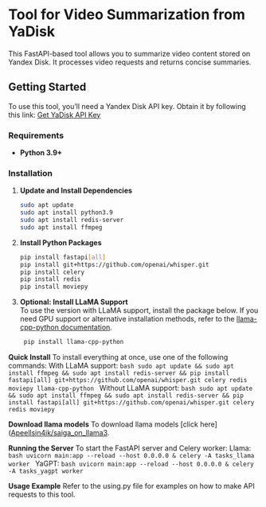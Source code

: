 # Tool for Video Summarization from YaDisk

This FastAPI-based tool allows you to summarize video content stored on Yandex Disk. It processes video requests and returns concise summaries.

## Getting Started

To use this tool, you’ll need a Yandex Disk API key. Obtain it by following this link: [Get YaDisk API Key](https://oauth.yandex.ru/authorize?response_type=token&client_id=eebf0e9b08e8464a83ba35ae5c746cf5)

### Requirements
- **Python 3.9+**

### Installation

1. **Update and Install Dependencies**
    ```bash
   sudo apt update
   sudo apt install python3.9
   sudo apt install redis-server
   sudo apt install ffmpeg
    ```
2. **Install Python Packages**
    ```bash
    pip install fastapi[all]
    pip install git+https://github.com/openai/whisper.git
    pip install celery
    pip install redis
    pip install moviepy
    ```
3. **Optional: Install LLaMA Support**    
    To use the version with LLaMA support, install the package below. If you need GPU support or alternative installation methods, refer to the [llama-cpp-python documentation](https://github.com/abetlen/llama-cpp-python).
   ```bash
    pip install llama-cpp-python
    ```
**Quick Install**
    To install everything at once, use one of the following commands:
    With LLaMA support:
    ```bash
    sudo apt update && sudo apt install ffmpeg && sudo apt install redis-server && pip install fastapi[all] git+https://github.com/openai/whisper.git celery redis moviepy llama-cpp-python
    ```
    Without LLaMA support:
    ```bash
    sudo apt update && sudo apt install ffmpeg && sudo apt install redis-server && pip install fastapi[all] git+https://github.com/openai/whisper.git celery redis moviepy
    ```

**Download llama models**
    To download llama models [click here]([Apeellsin4ik/saiga_on_llama3](https://huggingface.co/Apeellsin4ik/saiga_on_llama3).

**Running the Server**
    To start the FastAPI server and Celery worker:
    Llama:
        ```bash
        uvicorn main:app --reload --host 0.0.0.0 & celery -A tasks_llama worker
        ```
    YaGPT:
        ```bash
        uvicorn main:app --reload --host 0.0.0.0 & celery -A tasks_yagpt worker
        ```

**Usage Example**
    Refer to the using.py file for examples on how to make API requests to this tool.

